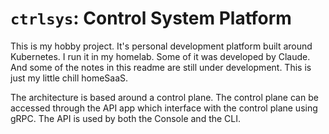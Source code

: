 # `ctrlsys`: Control System Platform

This is my hobby project. It's personal development platform built around Kubernetes. I run it in my homelab. Some of it was developed by Claude. And some of the notes in this readme are still under development. This is just my little chill homeSaaS.

The architecture is based around a control plane. The control plane can be accessed through the API app which interface with the control plane using gRPC. The API is used by both the Console and the CLI.



